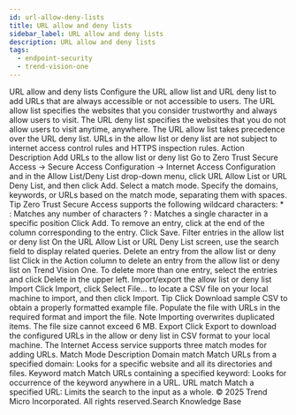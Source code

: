 ```yaml
---
id: url-allow-deny-lists
title: URL allow and deny lists
sidebar_label: URL allow and deny lists
description: URL allow and deny lists
tags:
  - endpoint-security
  - trend-vision-one
---
```


 URL allow and deny lists Configure the URL allow list and URL deny list to add URLs that are always accessible or not accessible to users. The URL allow list specifies the websites that you consider trustworthy and always allow users to visit. The URL deny list specifies the websites that you do not allow users to visit anytime, anywhere. The URL allow list takes precedence over the URL deny list. URLs in the allow list or deny list are not subject to internet access control rules and HTTPS inspection rules. Action Description Add URLs to the allow list or deny list Go to Zero Trust Secure Access → Secure Access Configuration → Internet Access Configuration and in the Allow List/Deny List drop-down menu, click URL Allow List or URL Deny List, and then click Add. Select a match mode. Specify the domains, keywords, or URLs based on the match mode, separating them with spaces. Tip Zero Trust Secure Access supports the following wildcard characters: * : Matches any number of characters ? : Matches a single character in a specific position Click Add. To remove an entry, click at the end of the column corresponding to the entry. Click Save. Filter entries in the allow list or deny list On the URL Allow List or URL Deny List screen, use the search field to display related queries. Delete an entry from the allow list or deny list Click in the Action column to delete an entry from the allow list or deny list on Trend Vision One. To delete more than one entry, select the entries and click Delete in the upper left. Import/export the allow list or deny list Import Click Import, click Select File... to locate a CSV file on your local machine to import, and then click Import. Tip Click Download sample CSV to obtain a properly formatted example file. Populate the file with URLs in the required format and import the file. Note Importing overwrites duplicated items. The file size cannot exceed 6 MB. Export Click Export to download the configured URLs in the allow or deny list in CSV format to your local machine. The Internet Access service supports three match modes for adding URLs. Match Mode Description Domain match Match URLs from a specified domain: Looks for a specific website and all its directories and files. Keyword match Match URLs containing a specified keyword: Looks for occurrence of the keyword anywhere in a URL. URL match Match a specified URL: Limits the search to the input as a whole. © 2025 Trend Micro Incorporated. All rights reserved.Search Knowledge Base